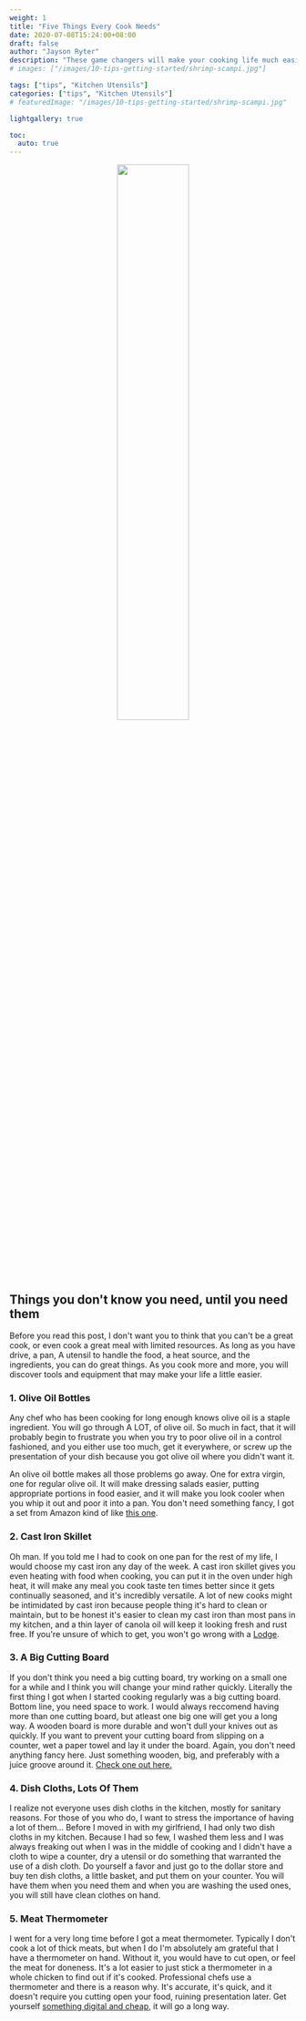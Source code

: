 ```yaml
---
weight: 1
title: "Five Things Every Cook Needs"
date: 2020-07-08T15:24:00+08:00
draft: false
author: "Jayson Ryter"
description: "These game changers will make your cooking life much easier"
# images: ["/images/10-tips-getting-started/shrimp-scampi.jpg"]

tags: ["tips", "Kitchen Utensils"]
categories: ["tips", "Kitchen Utensils"]
# featuredImage: "/images/10-tips-getting-started/shrimp-scampi.jpg"

lightgallery: true

toc:
  auto: true
---
```


<div style="text-align:center" ><img src="/images/posts/july-09/five-things.jpg" height="50%" width="50%"/></div>

## Things you don't know you need, until you need them

Before you read this post, I don't want you to think that you can't be a great cook, or even cook a great meal with limited resources.
As long as you have drive, a pan, A utensil to handle the food, a heat source, and the ingredients, you can do great things. 
As you cook more and more, you will discover tools and equipment that may make your life a little easier. 

### 1. Olive Oil Bottles

Any chef who has been cooking for long enough knows olive oil is a staple ingredient. You will go through A LOT, of olive oil. So much in fact,
that it will probably begin to frustrate you when you try to poor olive oil in a control fashioned, and you either use too much, get it everywhere, 
or screw up the presentation of your dish because you got olive oil where you didn't want it.

An olive oil bottle makes all those problems go away. One for extra virgin, one for regular olive oil. It will make dressing salads easier, putting appropriate portions in food easier, and it will make you look cooler when you whip it out and poor it into a pan. You don't need something fancy, I got a set from Amazon kind of like [this one](https://www.amazon.com/PACK-Aozita-Glass-Olive-Bottle/dp/B07DKB4FFW/ref=sr_1_1?dchild=1&keywords=oil+bottle+for+cooking&qid=1594256404&sr=8-1).

### 2. Cast Iron Skillet

Oh man. If you told me I had to cook on one pan for the rest of my life, I would choose my cast iron any day of the week. A cast iron skillet gives you even
 heating with food when cooking, you can put it in the oven under high heat, it will make any meal you cook taste ten times better since it gets continually seasoned, and it's incredibly versatile. A lot of new cooks might be intimidated by cast iron because people thing it's hard to clean or maintain, but to be honest it's easier to clean my cast iron than most pans in my kitchen, and a thin layer of canola oil will keep it looking fresh and rust free. If you're unsure of which to get, you won't go wrong with a [Lodge](https://www.amazon.com/Lodge-Skillet-Pre-Seasoned-10-25-Inch-Silicone/dp/B00WTSCXIS/ref=asc_df_B00WTSCXIS/?tag=hyprod-20&linkCode=df0&hvadid=198075681105&hvpos=&hvnetw=g&hvrand=6054211996255353180&hvpone=&hvptwo=&hvqmt=&hvdev=c&hvdvcmdl=&hvlocint=&hvlocphy=9011742&hvtargid=pla-350991430228&psc=1).

### 3. A Big Cutting Board

If you don't think you need a big cutting board, try working on a small one for a while and I think you will change your mind rather quickly. Literally the first thing I 
got when I started cooking regularly was a big cutting board. Bottom line, you need space to work. I would always reccomend having more than one cutting board, but 
atleast one big one will get you a long way. A wooden board is more durable and won't dull your knives out as quickly. If you want to prevent your cutting board 
from slipping on a counter, wet a paper towel and lay it under the board. Again, you don't need anything fancy here. Just something wooden, big, and preferably with 
a juice groove around it. [Check one out here.](https://www.amazon.com/Extra-Organic-Bamboo-Cutting-Kitchen/dp/B00MW8NBW2/ref=sr_1_1?dchild=1&keywords=wooden+cutting+board+big&qid=1594257853&sr=8-1) 

### 4. Dish Cloths, Lots Of Them

I realize not everyone uses dish cloths in the kitchen, mostly for sanitary reasons. For those of you who do, I want to stress the importance of having a lot of them...
Before I moved in with my girlfriend, I had only two dish cloths in my kitchen. Because I had so few, I washed them less and I was always freaking out when I was in the 
middle of cooking and I didn't have a cloth to wipe a counter, dry a utensil or do something that warranted the use of a dish cloth. Do yourself a favor and just go 
to the dollar store and buy ten dish cloths, a little basket, and put them on your counter. You will have them when you need them and when you are washing the used ones,
 you will still have clean clothes on hand. 

### 5. Meat Thermometer

I went for a very long time before I got a meat thermometer. Typically I don't cook a lot of thick meats, but when I do I'm absolutely am grateful that I have a thermometer
 on hand. Without it, you would have to cut open, or feel the meat for doneness. It's a lot easier to just stick a thermometer in a whole chicken to find out if it's 
cooked. Professional chefs use a thermometer and there is a reason why. It's accurate, it's quick, and it doesn't require you cutting open your food,
 ruining presentation later. Get yourself [something digital and cheap,](https://www.amazon.com/ThermoPro-Digital-Instant-Thermometer-Kitchen/dp/B01IHHLB3W/ref=pd_lpo_79_t_0/142-3326660-8980143?_encoding=UTF8&pd_rd_i=B01IHHLB3W&pd_rd_r=2ba7f8b8-dcbc-4885-b240-fd549484374a&pd_rd_w=YWJWV&pd_rd_wg=9CUHk&pf_rd_p=7b36d496-f366-4631-94d3-61b87b52511b&pf_rd_r=9NYKA1APCD3J35WT5RCW&psc=1&refRID=9NYKA1APCD3J35WT5RCW) it will go a long way. 
